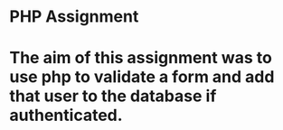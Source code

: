 # PHP Assignment

# The aim of this assignment was to use php to validate a form and add that user to the database if authenticated.

